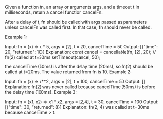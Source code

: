 Given a function fn, an array or arguments args, and a timeout t in milliseconds, return a cancel function cancelFn.

After a delay of t, fn should be called with args passed as parameters unless cancelFn was called first. In that case, fn should never be called.

 

Example 1:

Input: fn = (x) => x * 5, args = [2], t = 20, cancelTime = 50
Output: [{"time": 20, "returned": 10}]
Explanation: 
const cancel = cancellable(fn, [2], 20); // fn(2) called at t=20ms
setTimeout(cancel, 50);

the cancelTime (50ms) is after the delay time (20ms), so fn(2) should be called at t=20ms. The value returned from fn is 10.
Example 2:

Input: fn = (x) => x**2, args = [2], t = 100, cancelTime = 50
Output: []
Explanation: fn(2) was never called because cancelTime (50ms) is before the delay time (100ms).
Example 3:

Input: fn = (x1, x2) => x1 * x2, args = [2,4], t = 30, cancelTime = 100
Output: [{"time": 30, "returned": 8}]
Explanation: fn(2, 4) was called at t=30ms because cancelTime > t.
